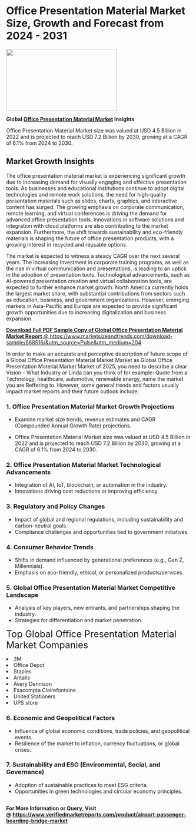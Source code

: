 <H1>Office Presentation Material Market Size, Growth and Forecast from 2024 - 2031</H1><img class="aligncenter size-medium wp-image-584254" src="https://thirdeyenews.in/wp-content/uploads/2024/09/Global-Market-Research-300x168.jpeg" alt="" width="300" height="168" /><p><strong>Global&nbsp;<a href="https://www.marketsizeandtrends.com/download-sample/668516/&amp;utm_source=Pulse&amp;utm_medium=204">Office Presentation Material Market</a> Insights</strong></p><p>Office Presentation Material Market size was valued at USD 4.5 Billion in 2022 and is projected to reach USD 7.2 Billion by 2030, growing at a CAGR of 6.1% from 2024 to 2030.</p><p><!DOCTYPE html> <html lang="en"> <head> <meta charset="UTF-8"> <meta name="viewport" content="width=device-width, initial-scale=1.0"> <title>Office Presentation Material Market Growth Insights</title> </head> <body> <h2>Market Growth Insights</h2> <p> The office presentation material market is experiencing significant growth due to increasing demand for visually engaging and effective presentation tools. As businesses and educational institutions continue to adopt digital technologies and remote work solutions, the need for high-quality presentation materials such as slides, charts, graphics, and interactive content has surged. The growing emphasis on corporate communication, remote learning, and virtual conferences is driving the demand for advanced office presentation tools. Innovations in software solutions and integration with cloud platforms are also contributing to the market expansion. Furthermore, the shift towards sustainability and eco-friendly materials is shaping the future of office presentation products, with a growing interest in recycled and reusable options. </p> <p><a href="#"></a></p> <p> The market is expected to witness a steady CAGR over the next several years. The increasing investment in corporate training programs, as well as the rise in virtual communication and presentations, is leading to an uptick in the adoption of presentation tools. Technological advancements, such as AI-powered presentation creation and virtual collaboration tools, are expected to further enhance market growth. North America currently holds the largest market share, with substantial contributions from sectors such as education, business, and government organizations. However, emerging markets in Asia-Pacific and Europe are expected to provide significant growth opportunities due to increasing digitalization and business expansion. </p> <p><a href="#"></p><p><span class=""><strong>Download Full PDF Sample Copy of Global Office Presentation Material Market Report</strong> @ <a href="https://www.marketsizeandtrends.com/download-sample/668516/&amp;utm_source=Pulse&amp;utm_medium=204" target="_blank">https://www.marketsizeandtrends.com/download-sample/668516/&amp;utm_source=Pulse&amp;utm_medium=204</a></span></p><p>In order to make an accurate and perceptive description of future scope of a Global&nbsp;Office Presentation Material Market Market as Global&nbsp;Office Presentation Material Market Market of 2025, you need to describe a clear Vision &ndash; What Industry or Linda can you think of for example: Quote from a Technology, healthcare, automotive, renewable energy, name the market you are Reffering to. However, some general trends and factors usually impact market reports and their future outlook include:</p><h3>1.&nbsp;<strong>Office Presentation Material Market Growth Projections</strong></h3><ul><li>Examine market size trends, revenue estimates and CAGR (Compounded Annual Growth Rate) projections.</li><li><p>Office Presentation Material Market size was valued at USD 4.5 Billion in 2022 and is projected to reach USD 7.2 Billion by 2030, growing at a CAGR of 6.1% from 2024 to 2030.</p></li></ul><h3>2.&nbsp;<strong>Office Presentation Material Market Technological Advancements</strong></h3><ul><li>Integration of AI, IoT, blockchain, or automation in the industry.</li><li>Innovations driving cost reductions or improving efficiency.</li></ul><h3>3.&nbsp;<strong>Regulatory and Policy Changes</strong></h3><ul><li>Impact of global and regional regulations, including sustainability and carbon-neutral goals.</li><li>Compliance challenges and opportunities tied to government initiatives.</li></ul><h3>4.&nbsp;<strong>Consumer Behavior Trends</strong></h3><ul><li>Shifts in demand influenced by generational preferences (e.g., Gen Z, Millennials).</li><li>Emphasis on eco-friendly, ethical, or personalized products/services.</li></ul><h3>5.&nbsp;<strong>Global Office Presentation Material Market Competitive Landscape</strong></h3><ul><li>Analysis of key players, new entrants, and partnerships shaping the industry.</li><li>Strategies for differentiation and market penetration.</li></ul><p data-pm-slice="1 1 []"><span style="color: inherit; font-family: inherit; font-size: 25px;">Top Global Office Presentation Material Market Companies</span></p><div class="" data-test-id=""><p><li>3M</li><li> Office Depot</li><li> Staples</li><li> Antalis</li><li> Avery Dennison</li><li> Exacompta Clairefontaine</li><li> United Stationers</li><li> UPS store</li></p></div><h3>6.&nbsp;<strong>Economic and Geopolitical Factors</strong></h3><ul><li>Influence of global economic conditions, trade policies, and geopolitical events.</li><li>Resilience of the market to inflation, currency fluctuations, or global crises.</li></ul><h3>7.&nbsp;<strong>Sustainability and ESG (Environmental, Social, and Governance)</strong></h3><ul><li>Adoption of sustainable practices to meet ESG criteria.</li><li>Opportunities in green technologies and circular economy principles.</li></ul><h2><strong style="font-size: 14px;">For More Information or Query, Visit @&nbsp;</strong><a style="background-color: #ffffff; font-size: 14px;" href="https://www.marketsizeandtrends.com/report/office-presentation-material-market/" target="_blank">https://www.verifiedmarketreports.com/product/airport-passenger-boarding-bridge-market</a></h2>
